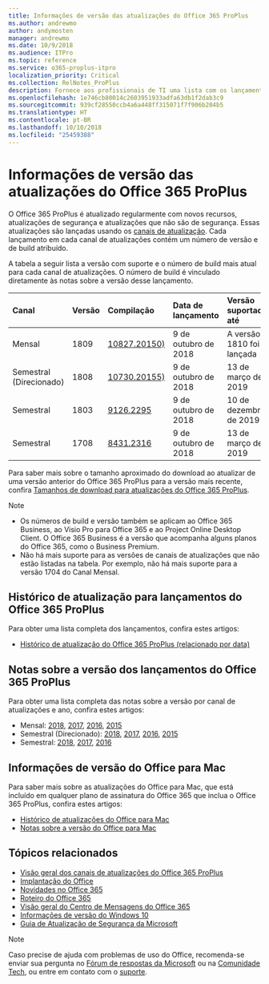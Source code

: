 ```yaml
---
title: Informações de versão das atualizações do Office 365 ProPlus
ms.author: andrewmo
author: andymosten
manager: andrewmo
ms.date: 10/9/2018
ms.audience: ITPro
ms.topic: reference
ms.service: o365-proplus-itpro
localization_priority: Critical
ms.collection: RelNotes_ProPlus
description: Fornece aos profissionais de TI uma lista com os lançamentos mais recentes para o Office 365 ProPlus para cada canal de atualizações, e links para notas sobre a versão e o histórico de atualizações
ms.openlocfilehash: 1e746cb80014c2603951933adfa63db1f2dab3c9
ms.sourcegitcommit: 939cf28550ccb4a6a448ff315071f7f906b204b5
ms.translationtype: HT
ms.contentlocale: pt-BR
ms.lasthandoff: 10/10/2018
ms.locfileid: "25459388"
---
```

# <a name="release-information-for-updates-to-office-365-proplus"></a>Informações de versão das atualizações do Office 365 ProPlus

O Office 365 ProPlus é atualizado regularmente com novos recursos, atualizações de segurança e atualizações que não são de segurança. Essas atualizações são lançadas usando os [canais de atualização](https://docs.microsoft.com/DeployOffice/overview-of-update-channels-for-office-365-proplus). Cada lançamento em cada canal de atualizações contém um número de versão e de build atribuído. 

A tabela a seguir lista a versão com suporte e o número de build mais atual para cada canal de atualizações. O número de build é vinculado diretamente às notas sobre a versão desse lançamento. 

  
|**Canal**|**Versão**|**Compilação**|**Data de lançamento**|**Versão suportada até**|
|:-----|:-----|:-----|:-----|:-----|
|Mensal  <br/> |1809  <br/> |[10827.20150)](monthly-channel-2018.md#version-1809-october-9)  <br/> | 9 de outubro de 2018  <br/> |A versão 1810 foi lançada <br/>|
|Semestral (Direcionado)  <br/> |1808  <br/> |[10730.20155)](semi-annual-channel-targeted-2018.md#version-1808-october-9)  <br/> | 9 de outubro de 2018  <br/> | 13 de março de 2019 <br/>|
|Semestral <br/> |1803  <br/> | [9126.2295](semi-annual-channel-2018.md#version-1803-october-9) <br/> |9 de outubro de 2018  <br/> | 10 de dezembro de 2019 <br/>|
|Semestral <br/> |1708  <br/> |[8431.2316](semi-annual-channel-2018.md#version-1708-october-9)  <br/> |9 de outubro de 2018  <br/> | 13 de março de 2019 <br/>|

Para saber mais sobre o tamanho aproximado do download ao atualizar de uma versão anterior do Office 365 ProPlus para a versão mais recente, confira [Tamanhos de download para atualizações do Office 365 ProPlus](download-sizes-office365-proplus-updates.md).

> [!NOTE]
> - Os números de build e versão também se aplicam ao Office 365 Business, ao Visio Pro para Office 365 e ao Project Online Desktop Client. O Office 365 Business é a versão que acompanha alguns planos do Office 365, como o Business Premium.
> - Não há mais suporte para as versões de canais de atualizações que não estão listadas na tabela. Por exemplo, não há mais suporte para a versão 1704 do Canal Mensal. 


## <a name="update-history-for-office-365-proplus-releases"></a>Histórico de atualização para lançamentos do Office 365 ProPlus

Para obter uma lista completa dos lançamentos, confira estes artigos:
 - [Histórico de atualização do Office 365 ProPlus (relacionado por data)](update-history-office365-proplus-by-date.md)

## <a name="release-notes-for-office-365-proplus-releases"></a>Notas sobre a versão dos lançamentos do Office 365 ProPlus

Para obter uma lista completa das notas sobre a versão por canal de atualizações e ano, confira estes artigos:
 - Mensal: [2018](monthly-channel-2018.md), [2017](monthly-channel-2017.md), [2016](monthly-channel-2016.md), [2015](monthly-channel-2015.md)
 - Semestral (Direcionado): [2018](semi-annual-channel-targeted-2018.md), [2017](semi-annual-channel-targeted-2017.md), [2016](semi-annual-channel-targeted-2016.md), [2015](semi-annual-channel-targeted-2015.md)
 - Semestral: [2018](semi-annual-channel-2018.md), [2017](semi-annual-channel-2017.md), [2016](semi-annual-channel-2016.md)

## <a name="office-for-mac-release-information"></a>Informações de versão do Office para Mac

Para saber mais sobre as atualizações do Office para Mac, que está incluído em qualquer plano de assinatura do Office 365 que inclua o Office 365 ProPlus, confira estes artigos:
 - [Histórico de atualizações do Office para Mac](update-history-office-for-mac.md)
 - [Notas sobre a versão do Office para Mac](release-notes-office-for-mac.md)


## <a name="related-topics"></a>Tópicos relacionados

- [Visão geral dos canais de atualizações do Office 365 ProPlus](https://docs.microsoft.com/DeployOffice/overview-of-update-channels-for-office-365-proplus)
- [Implantação do Office](https://docs.microsoft.com/deployoffice/)
- [Novidades no Office 365](https://support.office.com/article/95c8d81d-08ba-42c1-914f-bca4603e1426)
- [Roteiro do Office 365](https://products.office.com/business/office-365-roadmap)
- [Visão geral do Centro de Mensagens do Office 365](https://support.office.com/article/38fb3333-bfcc-4340-a37b-deda509c2093)
- [Informações de versão do Windows 10](https://www.microsoft.com/itpro/windows-10/release-information)
- [Guia de Atualização de Segurança da Microsoft](https://portal.msrc.microsoft.com/)

> [!NOTE]
> Caso precise de ajuda com problemas de uso do Office, recomenda-se enviar sua pergunta no [Fórum de respostas da Microsoft](https://answers.microsoft.com/) ou na [Comunidade Tech](https://techcommunity.microsoft.com/), ou entre em contato com o [suporte](https://support.microsoft.com/contactus).
